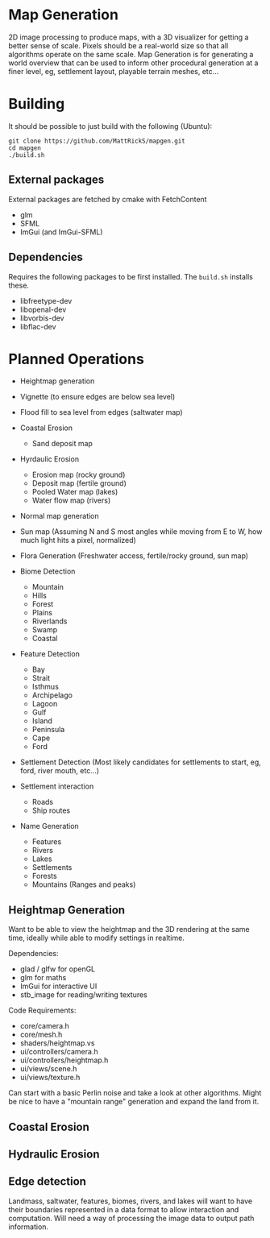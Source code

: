 # Map Generation

2D image processing to produce maps, with a 3D visualizer for getting a better sense of scale.
Pixels should be a real-world size so that all algorithms operate on the same scale.
Map Generation is for generating a world overview that can be used to inform other procedural generation at a finer level, eg, settlement layout, playable terrain meshes, etc...

# Building

It should be possible to just build with the following (Ubuntu):
```
git clone https://github.com/MattRickS/mapgen.git
cd mapgen
./build.sh
```

## External packages
External packages are fetched by cmake with FetchContent
- glm
- SFML
- ImGui (and ImGui-SFML)

## Dependencies
Requires the following packages to be first installed. The `build.sh` installs these.

- libfreetype-dev
- libopenal-dev
- libvorbis-dev
- libflac-dev


# Planned Operations

- Heightmap generation
- Vignette (to ensure edges are below sea level)
- Flood fill to sea level from edges (saltwater map)
- Coastal Erosion
    - Sand deposit map
- Hyrdaulic Erosion
    - Erosion map (rocky ground)
    - Deposit map (fertile ground)
    - Pooled Water map (lakes)
    - Water flow map (rivers)
- Normal map generation
- Sun map (Assuming N and S most angles while moving from E to W, how much light hits a pixel, normalized)
- Flora Generation (Freshwater access, fertile/rocky ground, sun map)

- Biome Detection
    - Mountain
    - Hills
    - Forest
    - Plains
    - Riverlands
    - Swamp
    - Coastal
- Feature Detection
    - Bay
    - Strait
    - Isthmus
    - Archipelago
    - Lagoon
    - Gulf
    - Island
    - Peninsula
    - Cape
    - Ford
- Settlement Detection (Most likely candidates for settlements to start, eg, ford, river mouth, etc...)

- Settlement interaction
    - Roads
    - Ship routes
- Name Generation
    - Features
    - Rivers
    - Lakes
    - Settlements
    - Forests
    - Mountains (Ranges and peaks)

## Heightmap Generation

Want to be able to view the heightmap and the 3D rendering at the same time, ideally while able to modify settings in realtime.

Dependencies:
- glad / glfw for openGL
- glm for maths
- ImGui for interactive UI
- stb_image for reading/writing textures

Code Requirements:
- core/camera.h
- core/mesh.h
- shaders/heightmap.vs
- ui/controllers/camera.h
- ui/controllers/heightmap.h
- ui/views/scene.h
- ui/views/texture.h

Can start with a basic Perlin noise and take a look at other algorithms.
Might be nice to have a "mountain range" generation and expand the land from it.

## Coastal Erosion

## Hydraulic Erosion

## Edge detection

Landmass, saltwater, features, biomes, rivers, and lakes will want to have their boundaries represented in a data format to allow interaction and computation. Will need a way of processing the image data to output path information.
